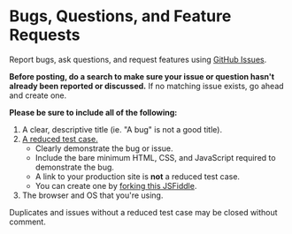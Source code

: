 # Bugs, Questions, and Feature Requests

Report bugs, ask questions, and request features using [GitHub Issues](https://github.com/cferdinandi/jar/issues).

**Before posting, do a search to make sure your issue or question hasn't already been reported or discussed.** If no matching issue exists, go ahead and create one.

**Please be sure to include all of the following:**

1. A clear, descriptive title (ie. "A bug" is not a good title).
2. [A reduced test case.](https://css-tricks.com/reduced-test-cases/)
	- Clearly demonstrate the bug or issue.
	- Include the bare minimum HTML, CSS, and JavaScript required to demonstrate the bug.
	- A link to your production site is **not** a reduced test case.
	- You can create one by [forking this JSFiddle](https://codepen.io/cferdinandi/pen/OBBbGM).
3. The browser and OS that you're using.

Duplicates and issues without a reduced test case may be closed without comment.